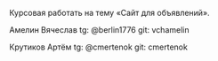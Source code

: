 Курсовая работать на тему «Сайт для объявлений».

Амелин Вячеслав tg: @berlin1776 
                git: vchamelin

Крутиков Артём tg: @cmertenok 
             git: cmertenok

